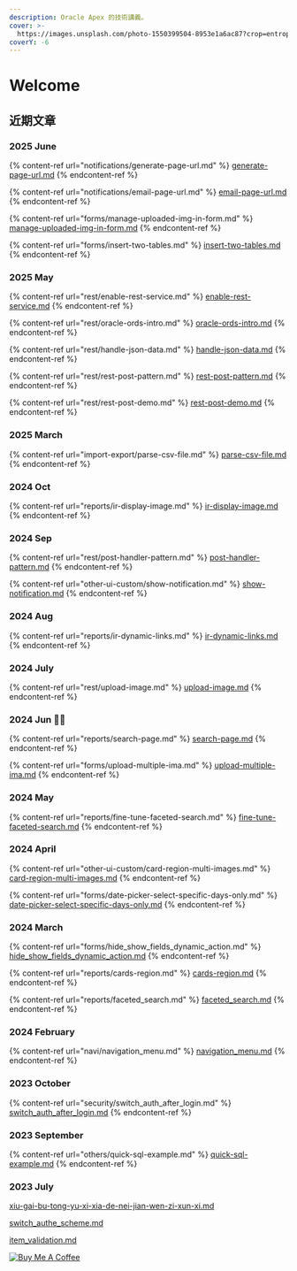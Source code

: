 ```yaml
---
description: Oracle Apex 的技術講義。
cover: >-
  https://images.unsplash.com/photo-1550399504-8953e1a6ac87?crop=entropy&cs=srgb&fm=jpg&ixid=M3wxOTcwMjR8MHwxfHNlYXJjaHw1fHxiZWFjaCUyMHJlbGF4fGVufDB8fHx8MTY5NjM0Mzg4OHww&ixlib=rb-4.0.3&q=85
coverY: -6
---
```


# Welcome

## 近期文章

### 2025 June

{% content-ref url="notifications/generate-page-url.md" %}
[generate-page-url.md](notifications/generate-page-url.md)
{% endcontent-ref %}

{% content-ref url="notifications/email-page-url.md" %}
[email-page-url.md](notifications/email-page-url.md)
{% endcontent-ref %}

{% content-ref url="forms/manage-uploaded-img-in-form.md" %}
[manage-uploaded-img-in-form.md](forms/manage-uploaded-img-in-form.md)
{% endcontent-ref %}

{% content-ref url="forms/insert-two-tables.md" %}
[insert-two-tables.md](forms/insert-two-tables.md)
{% endcontent-ref %}

### 2025 May

{% content-ref url="rest/enable-rest-service.md" %}
[enable-rest-service.md](rest/enable-rest-service.md)
{% endcontent-ref %}

{% content-ref url="rest/oracle-ords-intro.md" %}
[oracle-ords-intro.md](rest/oracle-ords-intro.md)
{% endcontent-ref %}

{% content-ref url="rest/handle-json-data.md" %}
[handle-json-data.md](rest/handle-json-data.md)
{% endcontent-ref %}

{% content-ref url="rest/rest-post-pattern.md" %}
[rest-post-pattern.md](rest/rest-post-pattern.md)
{% endcontent-ref %}

{% content-ref url="rest/rest-post-demo.md" %}
[rest-post-demo.md](rest/rest-post-demo.md)
{% endcontent-ref %}

### 2025 March

{% content-ref url="import-export/parse-csv-file.md" %}
[parse-csv-file.md](import-export/parse-csv-file.md)
{% endcontent-ref %}

### 2024 Oct

{% content-ref url="reports/ir-display-image.md" %}
[ir-display-image.md](reports/ir-display-image.md)
{% endcontent-ref %}

### 2024 Sep

{% content-ref url="rest/post-handler-pattern.md" %}
[post-handler-pattern.md](rest/post-handler-pattern.md)
{% endcontent-ref %}

{% content-ref url="other-ui-custom/show-notification.md" %}
[show-notification.md](other-ui-custom/show-notification.md)
{% endcontent-ref %}

### 2024 Aug

{% content-ref url="reports/ir-dynamic-links.md" %}
[ir-dynamic-links.md](reports/ir-dynamic-links.md)
{% endcontent-ref %}

### 2024 July

{% content-ref url="rest/upload-image.md" %}
[upload-image.md](rest/upload-image.md)
{% endcontent-ref %}

### 2024 Jun :tada::clap:

{% content-ref url="reports/search-page.md" %}
[search-page.md](reports/search-page.md)
{% endcontent-ref %}

{% content-ref url="forms/upload-multiple-ima.md" %}
[upload-multiple-ima.md](forms/upload-multiple-ima.md)
{% endcontent-ref %}

### 2024 May

{% content-ref url="reports/fine-tune-faceted-search.md" %}
[fine-tune-faceted-search.md](reports/fine-tune-faceted-search.md)
{% endcontent-ref %}

### 2024 April

{% content-ref url="other-ui-custom/card-region-multi-images.md" %}
[card-region-multi-images.md](other-ui-custom/card-region-multi-images.md)
{% endcontent-ref %}

{% content-ref url="forms/date-picker-select-specific-days-only.md" %}
[date-picker-select-specific-days-only.md](forms/date-picker-select-specific-days-only.md)
{% endcontent-ref %}

### 2024 March

{% content-ref url="forms/hide_show_fields_dynamic_action.md" %}
[hide\_show\_fields\_dynamic\_action.md](forms/hide_show_fields_dynamic_action.md)
{% endcontent-ref %}

{% content-ref url="reports/cards-region.md" %}
[cards-region.md](reports/cards-region.md)
{% endcontent-ref %}

{% content-ref url="reports/faceted_search.md" %}
[faceted\_search.md](reports/faceted_search.md)
{% endcontent-ref %}

### 2024 February

{% content-ref url="navi/navigation_menu.md" %}
[navigation\_menu.md](navi/navigation_menu.md)
{% endcontent-ref %}

### 2023 October

{% content-ref url="security/switch_auth_after_login.md" %}
[switch\_auth\_after\_login.md](security/switch_auth_after_login.md)
{% endcontent-ref %}

### 2023 September

{% content-ref url="others/quick-sql-example.md" %}
[quick-sql-example.md](others/quick-sql-example.md)
{% endcontent-ref %}

### 2023 July

[xiu-gai-bu-tong-yu-xi-xia-de-nei-jian-wen-zi-xun-xi.md](others/xiu-gai-bu-tong-yu-xi-xia-de-nei-jian-wen-zi-xun-xi.md "mention")

[switch\_authe\_scheme.md](security/switch_authe_scheme.md "mention")

[item\_validation.md](forms/item_validation.md "mention")

[![Buy Me A Coffee](https://cdn.buymeacoffee.com/buttons/default-orange.png)](https://www.buymeacoffee.com/hychen39)
